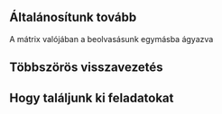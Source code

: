 

## Általánosítunk tovább
A mátrix valójában a beolvasásunk egymásba ágyazva

## Többszörös visszavezetés 

## Hogy találjunk ki feladatokat

## 
